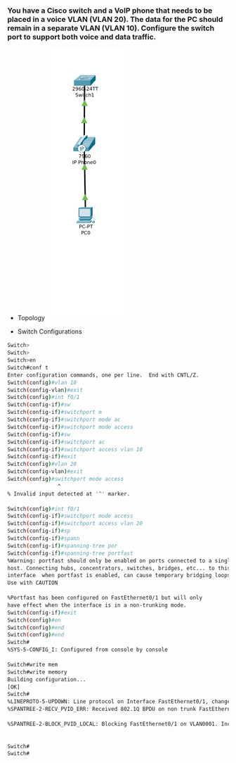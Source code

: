 ### You have a Cisco switch and a VoIP phone that needs to be placed in a voice VLAN (VLAN 20). The data for the PC should remain in a separate VLAN (VLAN 10). Configure the switch port to support both voice and data traffic.

- Topology
![alt text](image.png)



- Switch Configurations

```bash
Switch>
Switch>
Switch>en
Switch#conf t
Enter configuration commands, one per line.  End with CNTL/Z.
Switch(config)#vlan 10
Switch(config-vlan)#exit
Switch(config)#int f0/1
Switch(config-if)#sw
Switch(config-if)#switchport m
Switch(config-if)#switchport mode ac
Switch(config-if)#switchport mode access 
Switch(config-if)#sw
Switch(config-if)#switchport ac
Switch(config-if)#switchport access vlan 10
Switch(config-if)#exit
Switch(config)#vlan 20
Switch(config-vlan)#exit
Switch(config)#switchport mode access 
                ^
% Invalid input detected at '^' marker.
	
Switch(config)#int f0/1
Switch(config-if)#switchport mode access 
Switch(config-if)#switchport access vlan 20
Switch(config-if)#sp
Switch(config-if)#spann
Switch(config-if)#spanning-tree por
Switch(config-if)#spanning-tree portfast 
%Warning: portfast should only be enabled on ports connected to a single
host. Connecting hubs, concentrators, switches, bridges, etc... to this
interface  when portfast is enabled, can cause temporary bridging loops.
Use with CAUTION

%Portfast has been configured on FastEthernet0/1 but will only
have effect when the interface is in a non-trunking mode.
Switch(config-if)#exit
Switch(config)#en
Switch(config)#end
Switch(config)#end 
Switch#
%SYS-5-CONFIG_I: Configured from console by console

Switch#write mem
Switch#write memory 
Building configuration...
[OK]
Switch#
%LINEPROTO-5-UPDOWN: Line protocol on Interface FastEthernet0/1, changed state to up
%SPANTREE-2-RECV_PVID_ERR: Received 802.1Q BPDU on non trunk FastEthernet0/1 VLAN1.

%SPANTREE-2-BLOCK_PVID_LOCAL: Blocking FastEthernet0/1 on VLAN0001. Inconsistent port type.


Switch#
Switch#
```
